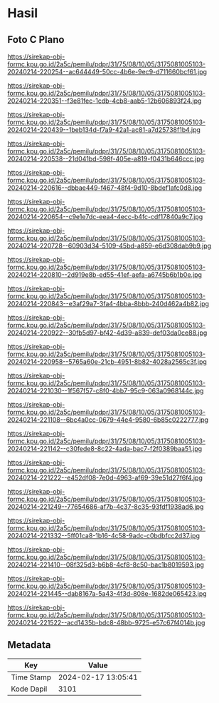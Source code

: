 # Hasil

## Foto C Plano

https://sirekap-obj-formc.kpu.go.id/2a5c/pemilu/pdpr/31/75/08/10/05/3175081005103-20240214-220254--ac644449-50cc-4b6e-9ec9-d711660bcf61.jpg

https://sirekap-obj-formc.kpu.go.id/2a5c/pemilu/pdpr/31/75/08/10/05/3175081005103-20240214-220351--f3e81fec-1cdb-4cb8-aab5-12b606893f24.jpg

https://sirekap-obj-formc.kpu.go.id/2a5c/pemilu/pdpr/31/75/08/10/05/3175081005103-20240214-220439--1beb134d-f7a9-42a1-ac81-a7d25738f1b4.jpg

https://sirekap-obj-formc.kpu.go.id/2a5c/pemilu/pdpr/31/75/08/10/05/3175081005103-20240214-220538--21d041bd-598f-405e-a819-f0431b646ccc.jpg

https://sirekap-obj-formc.kpu.go.id/2a5c/pemilu/pdpr/31/75/08/10/05/3175081005103-20240214-220616--dbbae449-f467-48f4-9d10-8bdef1afc0d8.jpg

https://sirekap-obj-formc.kpu.go.id/2a5c/pemilu/pdpr/31/75/08/10/05/3175081005103-20240214-220654--c9e1e7dc-eea4-4ecc-b4fc-cdf17840a9c7.jpg

https://sirekap-obj-formc.kpu.go.id/2a5c/pemilu/pdpr/31/75/08/10/05/3175081005103-20240214-220728--60903d34-5109-45bd-a859-e6d308dab9b9.jpg

https://sirekap-obj-formc.kpu.go.id/2a5c/pemilu/pdpr/31/75/08/10/05/3175081005103-20240214-220810--2d919e8b-ed55-41ef-aefa-a6745b6b1b0e.jpg

https://sirekap-obj-formc.kpu.go.id/2a5c/pemilu/pdpr/31/75/08/10/05/3175081005103-20240214-220843--e3af29a7-3fa4-4bba-8bbb-240d462a4b82.jpg

https://sirekap-obj-formc.kpu.go.id/2a5c/pemilu/pdpr/31/75/08/10/05/3175081005103-20240214-220922--30fb5d97-bf42-4d39-a839-def03da0ce88.jpg

https://sirekap-obj-formc.kpu.go.id/2a5c/pemilu/pdpr/31/75/08/10/05/3175081005103-20240214-220958--5765a60e-21cb-4951-8b82-4028a2565c3f.jpg

https://sirekap-obj-formc.kpu.go.id/2a5c/pemilu/pdpr/31/75/08/10/05/3175081005103-20240214-221030--1f567f57-c8f0-4bb7-95c9-063a0968144c.jpg

https://sirekap-obj-formc.kpu.go.id/2a5c/pemilu/pdpr/31/75/08/10/05/3175081005103-20240214-221108--6bc4a0cc-0679-44e4-9580-6b85c0222777.jpg

https://sirekap-obj-formc.kpu.go.id/2a5c/pemilu/pdpr/31/75/08/10/05/3175081005103-20240214-221142--c30fede8-8c22-4ada-bac7-f2f0389baa51.jpg

https://sirekap-obj-formc.kpu.go.id/2a5c/pemilu/pdpr/31/75/08/10/05/3175081005103-20240214-221222--e452df08-7e0d-4963-af69-39e51d27f6f4.jpg

https://sirekap-obj-formc.kpu.go.id/2a5c/pemilu/pdpr/31/75/08/10/05/3175081005103-20240214-221249--77654686-af7b-4c37-8c35-93fdf1938ad6.jpg

https://sirekap-obj-formc.kpu.go.id/2a5c/pemilu/pdpr/31/75/08/10/05/3175081005103-20240214-221332--5ff01ca8-1b16-4c58-9adc-c0bdbfcc2d37.jpg

https://sirekap-obj-formc.kpu.go.id/2a5c/pemilu/pdpr/31/75/08/10/05/3175081005103-20240214-221410--08f325d3-b6b8-4cf8-8c50-bac1b8019593.jpg

https://sirekap-obj-formc.kpu.go.id/2a5c/pemilu/pdpr/31/75/08/10/05/3175081005103-20240214-221445--dab8167a-5a43-4f3d-808e-1682de065423.jpg

https://sirekap-obj-formc.kpu.go.id/2a5c/pemilu/pdpr/31/75/08/10/05/3175081005103-20240214-221522--acd1435b-bdc8-48bb-9725-e57c67f4014b.jpg


## Metadata

| Key        | Value               |
| ---------- | ------------------- |
| Time Stamp | 2024-02-17 13:05:41 |
| Kode Dapil | 3101                |



